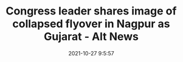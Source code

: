 ---
"title": "Congress leader shares image of collapsed flyover in Nagpur as Gujarat - Alt News"
"date": "2021-10-27 9:5:57"
"feed_name": "GOOGLENEWSCONSTRUCTION"
"feed_website": "https://news.google.com/search?q=construction%2Bincident&hl=en-US&gl=US&ceid=US:en"
"feed_rss": "https://news.google.com/rss/search?q=construction%2Bincident&hl=en-US&gl=US&ceid=US:en"
"link": "https://www.altnews.in/congress-leader-shared-pictures-of-collapsing-bridge-from-nagpur-as-ahmedabad/"
"source": "{'href': 'https://www.altnews.in', 'title': 'Alt News'}"
"file": "_posts/2021-1-1-d5d43de6dfae3a86b0076f62835eb1b7d9685a57.md"
"accident": "0"
"drilling": "0"
"dead": "0"
"injured": "0"
"arrested": "0"
"place": "unknown place"
"where": "unknown site"
"causes": "unknown"
"place_uri": "unknown place"
---